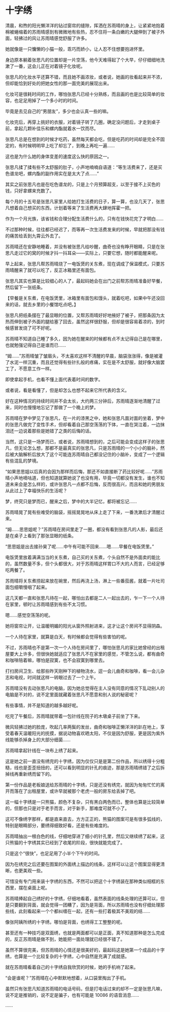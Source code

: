 # 十字绣

清晨，和煦的阳光懒洋洋的钻过窗帘的缝隙，挥洒在苏雨晴的身上，让紧紧地抱着棉被蜷缩着的苏雨晴感到有微微地有些热，忍不住将一条白嫩的大腿伸到了被子外面，轻拂过的风让苏雨晴感觉舒服了许多。

她就像是一只慵懒的小猫一般，乖巧而娇小，让人忍不住想要抱进怀里。

身边原本躺着张思凡的位置却是一片空荡，他今天难得起了个大早，仔仔细细地洗漱了一番，这会儿正在对着镜子化妆呢。

张思凡的化妆水平还算不错，而且她不画浓妆，或者说，她画的妆看起来并不浓，但却能恰到好处的把她女性的那一面完美的展现出来。

化妆可是很耗时间的工作，哪怕张思凡已经十分熟练，而且画的也是比较简单的妆容，也足足用掉了一个多小时的时间。

毕竟是去见自己的“男朋友”，多少也会认真一些的嘛。

化妆完后，再穿上挑好的衣服，对着镜子转了几圈，确定没问题后，才走到桌子前，拿起几颗补佳乐和螺内酯就着水一饮而尽。

张思凡总是在想到的时候才吃药，虽然每天都会吃，但是吃药的时间却是完全不固定的，有时候明明早上吃了却忘了，到晚上再吃一遍……

这也是为什么她的身体变差的速度这么快的原因之一。

张思凡揉了揉有些不太舒服的肚子，小声地喃喃自语道：“等生活费来了，还是买色谱龙吧，螺内酯的副作用实在是太大了点……”

其实之前张思凡也是在吃色谱龙的，只是上个月预算超支，以至于接不上买色的钱，只好拿螺来充数了。

每个月的十五号是张思凡家里人给她打生活费的日子，算一算，也没几天了，张思凡想着自己想买的东西，计划着等来了生活费再大肆地挥霍一把。

作为一个月光族，该省钱和合理分配生活费什么的，只有在钱快花完了才明白……

不过那种时候，往往都已经迟了，而等再一次生活费发来的时候，早就把那没有钱的痛苦给丢到九霄云外去了。

苏雨晴还在安静地睡着，并没有被张思凡给吵醒，曲奇也没有睁开眼睛，只是在张思凡走过它的窝的时候才抖一抖耳朵——实际上，只要它想，随时都能醒来呢。

早上起来，张思凡帮苏雨晴烧了一电饭煲的关东煮，现在调成了保温模式，只要苏雨晴醒来了就可以吃了，反正冰箱里还有面包。

张思凡其实也算是比较细心的人了，最起码她会在出门之前帮苏雨晴准备好早餐，然后留下一张纸条。

【早餐是关东煮，在电饭煲里，冰箱里有面包和馒头，就着吃吧，如果中午还没回来的话，就去乡里的小餐馆吃点吧。】

张思凡把纸条摆在了最显眼的位置，又帮苏雨晴好好地掖好了被子，把那条因为太热而伸到被子外面的腿给塞了回去，虽然这样很舒服，但却是很容易着凉的，到时候感冒发烧了可不好呢。

苏雨晴不知道自己睡了多久，因为她在醒来的时候都有点不太记得自己是在哪里，也就勉强记得自己是谁而已……

“姆……”苏雨晴皱了皱眉头，不太喜欢这样不清醒的早晨，脑袋涨涨得，像是被灌了水泥一样沉重，而且还觉得有些针扎般的疼痛，实在是不太舒服，就好像大脑罢工了，不愿意工作一样。

即使拿起手机，也看不懂上面代表着时间的数字。

或者说，看是看懂了，但是却怎么也想不起来它所代表的含义。

好在这种情况的持续时间并不会太长，大约两三分钟后，苏雨晴逐渐地清醒了过来，同时也慢慢地忘记了那做了一个晚上的梦。

苏雨晴在梦中梦见了张思凡，在一片的漆黑之中，她和张思凡面对面的坐着，梦中的张思凡做完了变性手术，但却看着自己那空荡荡的下体，一直在哭泣着，一边抹泪还一边说着那些是她错了之类的后悔的话。

当然，这只是一场梦而已，或者说，苏雨晴想到的，之后可能会变成这样子的张思凡，但无论怎么想，那都不是最真实的张思凡，只是苏雨晴的一个小小的脑补，然后被大脑解析后放大了这个可能连苏雨晴自己都没记住的小脑补，变成了一个逻辑有些混乱的梦境。

“如果思思姐以后真的会因为那样而后悔，那还不如直接断了药比较好呢……”苏雨晴小声地嘀咕道，但也知道就算她说了也没有用，毕竟一切都没有发生，谁也不知道未来会是怎么样的，或许张思凡一点都不后悔，反而很高兴，而且和她的男朋友从此过上了幸福快乐的生活呢？

梦，终究只是梦而已，醒来之后，梦中的大半记忆，都将被忘记……

苏雨晴晃了晃有些难受的脑袋，摇摇晃晃地从床上走了下来，一番洗漱后才清醒过来。

“姆……思思姐呢？”苏雨晴在房间里走了一圈，都没有看到张思凡的人影，最后还是在桌子上看到了那张显眼的纸条。

“思思姐是出去接孙昊了呢……中午有可能不回来……嗯……早餐在电饭煲里。”

电饭煲里放着满满当当的关东煮，自己买的关东煮，个头自然不是外面卖的能比的，虽然数量不多，但个头都很大，对于苏雨晴这样胃口不大的人而言，已经足够吃两餐了。

苏雨晴将关东煮捞起来放在碗里，然后再浇上汤，淋上一些番茄酱，就着一片吐司面包细嚼慢咽了起来。

这几天都一直和张思凡待在一起，哪怕出去都是二人一起出去的，乍一下一个人待在家里，顿时让苏雨晴感到有些不太习惯。

嗯……感觉空荡荡的呢。

她将窗帘让开，让温暖明媚的阳光从窗外照射进来，这才让这个房间不显得阴森。

一个人待在家里，就算是白天，有时候都会觉得有些害怕的呢。

不过，苏雨晴也不是第一次一个人待在房间里了，哪怕张思凡的家比她曾经的出租屋要大上许多，但很快她就适应了张思凡不在家里的感觉，不管怎么说，都有曲奇和咖啡陪着嘛，哪怕是寂寞，也不会寂寞到哪里去。

打扫房间卫生、给那些昨天刚种下的植物浇水，逗一会儿曲奇和咖啡，看一会儿杂志和电视，时间就这样一转眼过去了一个上午。

苏雨晴没有去动张思凡的电脑，因为她总觉得在主人没有同意的情况下乱动别人的电脑是不对的，说不定里面就藏着张思凡不愿意和别人说的秘密呢？

有些事情，并不是知道的越多越好呢。

吃完了午餐后，苏雨晴就带着一包针线在院子的木墩桌子前坐了下来。

微风轻拂过她的脸庞，吹起几率两鬓的发丝，曲奇和咖啡正懒洋洋的趴在地上，享受着春天温暖阳光的抚摸，据说动物喜欢晒太阳，不仅是因为舒服，更是因为紫外线能够杀掉身上的大部分细菌……

苏雨晴拿起针线在一块布上绣了起来。

这是她之前一直没有绣完的十字绣，因为仅仅只是是第二份作品，所以绣得十分粗糙，线也是歪歪扭扭的，还可以看到明显的针孔的痕迹，那是苏雨晴绣错了之后拆掉线再重新绣而留下的。

第一份作品是老板娘送给苏雨晴的十字绣，只是还没有绣完，就因为匆匆忙忙的离开而落在了出租屋里，或许早就被那个老虎一般的房东给丢掉了吧。

这一幅十字绣是一只熊猫，颜色不复杂，只有黑白两色而已，整体也算是比较简单的，但那也只是对于老手而言，对于新手，那难度可就不小了。

这可不像绣字那样，都是直来直去，方方正正的，熊猫的图案可是有很多弧线的，特别是眼睛部分，要绣得细致好看，还是有些难度的。

苏雨晴抽出一根白色的线，仔细地穿进了细小的针孔里，然后又继续绣了起来，这只熊猫的十字绣其实已经到了收尾的阶段，很快就能完成了。

只是这个“很快”，也足足用了小半个下午的时间。

因为在绣完之后还要在图案的外面绣上描边的线条，这样可以让这个图案显得更清晰，也更美观一些。

可惜没有专门用来装十字绣的东西，不然可以把这个十字绣装在那种类似相框的东西里，摆在桌面上呢。

苏雨晴捧起自己绣好的十字绣，仔细地看着，虽然表面的线条处理的还算可以，但是只要翻到背面，就会觉得一团糟了，因为是背面，所以苏雨晴也没有仔细处理那些线，此刻看起来一个个都纠缠在一起，还有一些打着极其不美观的结……

像张阿姨所绣的十字绣，哪怕是背面，也绣得工工整整的呢。

甚至还有一种技巧是双面绣，也就是两面都可以是正面，真不知道那种是怎么完成的，反正苏雨晴是做不到，她能把一面处理就已经很不错了。

虽然不算很完美，但苏雨晴的心情还是很美好的，最起码这是她第一个成品的十字绣，也算是一个比较复杂的十字绣，心中自然是充满了成就感。

就在苏雨晴看着自己的十字绣自我欣赏的时候，她的手机响了起来。

“会是谁呢？”苏雨晴在心中默默地想着，从口袋里掏出了手机。

虽然只有张思凡知道苏雨晴的电话号码，但是打电话过来的却不一定是张思凡嘛，说不定是推销的，说不定是骗子，也有可能是 10086 的语音消息……

……
